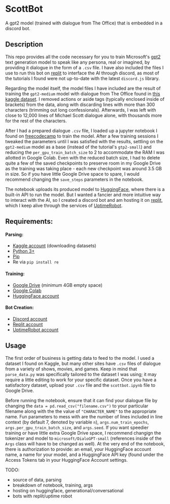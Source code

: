 # ScottBot
A gpt2 model (trained with dialogue from The Office) that is embedded in a discord bot.

## Description
This repo provides all the code necessary for you to train Microsoft's [gpt2](https://huggingface.co/gpt2) text generation model to speak like any persona, real or imagined, by providing it dialogue in the form of a `.csv` file. I have also included the files I use to run this bot on [replit](https://replit.com/) to interface the AI through discord, as most of the tutorials I found were not up-to-date with the latest `discord.js` library.

Regarding the model itself, the model files I have included are the result of training the `gpt2-medium` model with dialogue from The Office found in [this kaggle dataset](https://www.kaggle.com/datasets/fabriziocominetti/the-office-lines). I removed actions or aside tags (typically enclosed inside of brackets) from the data, along with discarding lines with more than 300 characters (trimming out long confessionals). Afterwards, I was left with close to 12,000 lines of Michael Scott dialogue alone, with thousands more for the rest of the characters.

After I had a prepared dialogue `.csv` file, I loaded up a jupyter notebook I found on [freecodecamp](https://www.freecodecamp.org/news/make-a-discord-bot-that-talks-like-rick-sanchez/) to train the model. After a few training sessions I tweaked the parameters until I was satisfied with the results, settling on the `gpt2-medium` model as a base (instead of the tutorial's `gtp2-small`) and reducing the `per_gpu_train_batch_size` to 2 to accommodate the RAM I was allotted in Google Colab. Even with the reduced batch size, I had to delete quite a few of the saved checkpoints to preserve room in my Google Drive as the training was taking place - each new checkpoint was around 3.5 GB in size. So if you have little Google Drive space to spare, I would recommend changing the `save_steps` parameters in the notebook. 

The notebook uploads its produced model to [HuggingFace](https://huggingface.co/Chae/scottbot_med), where there is a built-in API to run the model. But I wanted a fancier and more intuitive way to interact with the AI, so I created a discord bot and am hosting it on [replit](https://replit.com/), which I keep alive through the services of [UptimeRobot](https://uptimerobot.com/). 

## Requirements:
#### Parsing:
- [Kaggle account](https://www.kaggle.com/) (downloading datasets)
- [Python 3+](https://www.python.org/downloads/release/python-3109/)
- [Pip](https://pypi.org/project/pip/#files)
- Re via `pip install re`

#### Training:
- [Google Drive](https://drive.google.com/) (minimum 4GB empty space)
- [Google Colab](https://colab.research.google.com/)
- [HuggingFace account](https://huggingface.co/)

#### Bot Creation:
- [Discord account](https://discord.com/developers/applications)
- [Replit account](https://replit.com/)
- [UptimeRobot account](https://uptimerobot.com/)

## Usage
The first order of business is getting data to feed to the model. I used a dataset I found on Kaggle, but many other sites have `.csv` files of dialogue from a variety of shows, movies, and games. Keep in mind that `parse_data.py` was specifically tailored to the dataset I was using; it may require a little editing to work for your specific dataset. Once you have a satisfactory dataset, upload your `.csv` file and the `scottbot.ipynb` file to Google Drive.

Before running the notebook, ensure that it can find your dialogue file by changing the `data = pd.read_csv("filename.csv")` to your particular filename along with the the value of `"CHARACTER_NAME"` to the appropriate name. Fun parameters to mess with are the number of lines included in line context (by default 7, denoted by variable `n`), `args.num_train_epochs`, `args.per_gpu_train_batch_size`, and `args.seed`. If you want speedier training or have little extra Google Drive space, I recommend changign the tokenizer and model to `microsoft/DialoGPT-small` (references inside of the `Args` class will have to be changed as well). At the very end of the notebook, there is authorization to provide: an email, your HuggingFace account name, a name for your model, and a HuggingFace API key (found under the Access Tokens tab in your HuggingFace Account settings. 


TODO: 
- source of data, parsing
- breakdown of notebook, training, args
- hosting on huggingface, generational/conversational
- bots with replit/uptime robot
